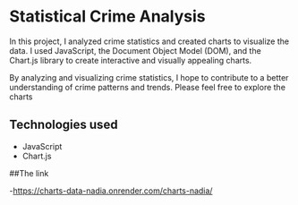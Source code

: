 # Statistical Crime Analysis

In this project, I analyzed crime statistics and created charts to visualize the data. I used JavaScript, the Document Object Model (DOM), and the Chart.js library to create interactive and visually appealing charts. 


By analyzing and visualizing crime statistics, I hope to contribute to a better understanding of crime patterns and trends. Please feel free to explore the charts 


## Technologies used

- JavaScript
- Chart.js

##The link

-https://charts-data-nadia.onrender.com/charts-nadia/
